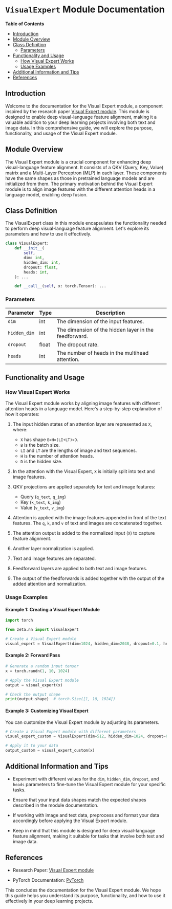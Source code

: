 # `VisualExpert` Module Documentation

**Table of Contents**

- [Introduction](#introduction)
- [Module Overview](#module-overview)
- [Class Definition](#class-definition)
  - [Parameters](#parameters)
- [Functionality and Usage](#functionality-and-usage)
  - [How Visual Expert Works](#how-visual-expert-works)
  - [Usage Examples](#usage-examples)
- [Additional Information and Tips](#additional-information-and-tips)
- [References](#references)

## Introduction <a name="introduction"></a>

Welcome to the documentation for the Visual Expert module, a component inspired by the research paper [Visual Expert module](https://arxiv.org/pdf/2311.03079.pdf). This module is designed to enable deep visual-language feature alignment, making it a valuable addition to your deep learning projects involving both text and image data. In this comprehensive guide, we will explore the purpose, functionality, and usage of the Visual Expert module.

## Module Overview <a name="module-overview"></a>

The Visual Expert module is a crucial component for enhancing deep visual-language feature alignment. It consists of a QKV (Query, Key, Value) matrix and a Multi-Layer Perceptron (MLP) in each layer. These components have the same shapes as those in pretrained language models and are initialized from them. The primary motivation behind the Visual Expert module is to align image features with the different attention heads in a language model, enabling deep fusion.

## Class Definition <a name="class-definition"></a>

The VisualExpert class in this module encapsulates the functionality needed to perform deep visual-language feature alignment. Let's explore its parameters and how to use it effectively.

```python
class VisualExpert:
    def __init__(
        self,
        dim: int,
        hidden_dim: int,
        dropout: float,
        heads: int,
    ): ...

    def __call__(self, x: torch.Tensor): ...
```

### Parameters <a name="parameters"></a>

| Parameter     | Type   | Description                                           |
|---------------|--------|-------------------------------------------------------|
| `dim`         | int    | The dimension of the input features.                 |
| `hidden_dim`  | int    | The dimension of the hidden layer in the feedforward.|
| `dropout`     | float  | The dropout rate.                                    |
| `heads`       | int    | The number of heads in the multihead attention.      |

## Functionality and Usage <a name="functionality-and-usage"></a>

### How Visual Expert Works <a name="how-visual-expert-works"></a>

The Visual Expert module works by aligning image features with different attention heads in a language model. Here's a step-by-step explanation of how it operates:

1. The input hidden states of an attention layer are represented as `X`, where:
   - `X` has shape `B×H×(LI+LT)×D`.
   - `B` is the batch size.
   - `LI` and `LT` are the lengths of image and text sequences.
   - `H` is the number of attention heads.
   - `D` is the hidden size.

2. In the attention with the Visual Expert, `X` is initially split into text and image features.

3. QKV projections are applied separately for text and image features:
   - Query (`q_text`, `q_img`)
   - Key (`k_text`, `k_img`)
   - Value (`v_text`, `v_img`)

4. Attention is applied with the image features appended in front of the text features. The `q`, `k`, and `v` of text and images are concatenated together.

5. The attention output is added to the normalized input (`X`) to capture feature alignment.

6. Another layer normalization is applied.

7. Text and image features are separated.

8. Feedforward layers are applied to both text and image features.

9. The output of the feedforwards is added together with the output of the added attention and normalization.

### Usage Examples <a name="usage-examples"></a>

#### Example 1: Creating a Visual Expert Module

```python
import torch

from zeta.nn import VisualExpert

# Create a Visual Expert module
visual_expert = VisualExpert(dim=1024, hidden_dim=2048, dropout=0.1, heads=16)
```

#### Example 2: Forward Pass

```python
# Generate a random input tensor
x = torch.randn(1, 10, 1024)

# Apply the Visual Expert module
output = visual_expert(x)

# Check the output shape
print(output.shape)  # torch.Size([1, 10, 1024])
```

#### Example 3: Customizing Visual Expert

You can customize the Visual Expert module by adjusting its parameters.

```python
# Create a Visual Expert module with different parameters
visual_expert_custom = VisualExpert(dim=512, hidden_dim=1024, dropout=0.2, heads=8)

# Apply it to your data
output_custom = visual_expert_custom(x)
```

## Additional Information and Tips <a name="additional-information-and-tips"></a>

- Experiment with different values for the `dim`, `hidden_dim`, `dropout`, and `heads` parameters to fine-tune the Visual Expert module for your specific tasks.

- Ensure that your input data shapes match the expected shapes described in the module documentation.

- If working with image and text data, preprocess and format your data accordingly before applying the Visual Expert module.

- Keep in mind that this module is designed for deep visual-language feature alignment, making it suitable for tasks that involve both text and image data.

## References <a name="references"></a>

- Research Paper: [Visual Expert module](https://arxiv.org/pdf/2311.03079.pdf)

- PyTorch Documentation: [PyTorch](https://pytorch.org/docs/stable/index.html)

This concludes the documentation for the Visual Expert module. We hope this guide helps you understand its purpose, functionality, and how to use it effectively in your deep learning projects.